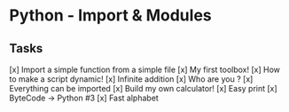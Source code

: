 # Python - Import & Modules
## Tasks

[x] Import a simple function from a simple file
[x] My first toolbox!
[x] How to make a script dynamic!
[x] Infinite addition
[x] Who are you ?
[x] Everything can be imported
[x] Build my own calculator!
[x] Easy print
[x] ByteCode -> Python #3
[x] Fast alphabet
